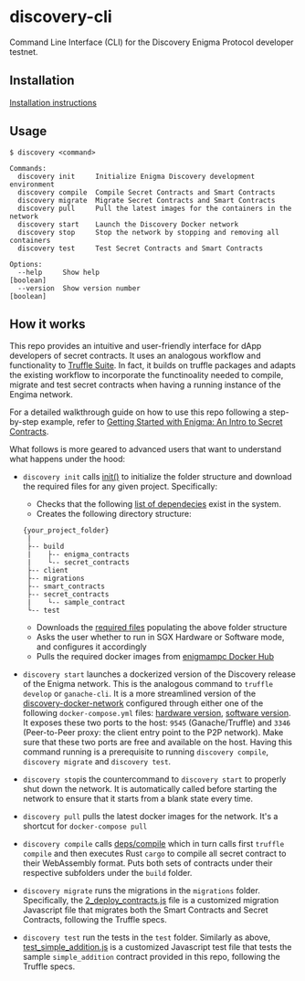 # discovery-cli
Command Line Interface (CLI) for the Discovery Enigma Protocol developer testnet.

## Installation
[Installation instructions](doc/Installation.md)

## Usage
```
$ discovery <command>

Commands:
  discovery init     Initialize Enigma Discovery development environment
  discovery compile  Compile Secret Contracts and Smart Contracts
  discovery migrate  Migrate Secret Contracts and Smart Contracts
  discovery pull     Pull the latest images for the containers in the network
  discovery start    Launch the Discovery Docker network
  discovery stop     Stop the network by stopping and removing all containers
  discovery test     Test Secret Contracts and Smart Contracts

Options:
  --help     Show help                                                 [boolean]
  --version  Show version number                                       [boolean]
```

## How it works

This repo provides an intuitive and user-friendly interface for dApp developers of secret contracts. It uses an analogous workflow and functionality to [Truffle Suite](https://www.trufflesuite.com/). In fact, it builds on truffle packages and adapts the existing workflow to incorporate the functinoality needed to compile, migrate and test secret contracts when having a running instance of the Engima network.

For a detailed walkthrough guide on how to use this repo following a step-by-step example, refer to [Getting Started with Enigma: An Intro to Secret Contracts](https://blog.enigma.co/getting-started-with-enigma-an-intro-to-secret-contracts-cdba4fe501c2).

What follows is more geared to advanced users that want to understand what happens under the hood:

- `discovery init` calls [init()](https://github.com/enigmampc/discovery-cli/blob/549be1df4463e3a1248480b46498cd5e030dc1b8/src/index.js#L190) to initialize the folder structure and download the required files for any given project. Specifically:
    - Checks that the following [list of dependecies](https://github.com/enigmampc/discovery-cli/blob/549be1df4463e3a1248480b46498cd5e030dc1b8/src/constants.js#L96) exist in the system.
    - Creates the following directory structure:
    ```
    {your_project_folder}
     |
     ├-- build
     |    ├-- enigma_contracts
     |    └-- secret_contracts
     ├-- client
     ├-- migrations
     ├-- smart_contracts
     ├-- secret_contracts
     |    └-- sample_contract
     └-- test
     ```
     - Downloads the [required files](https://github.com/enigmampc/discovery-cli/blob/549be1df4463e3a1248480b46498cd5e030dc1b8/src/index.js#L53) populating the above folder structure
     - Asks the user whether to run in SGX Hardware or Software mode, and configures it accordingly
     - Pulls the required docker images from [enigmampc Docker Hub](https://hub.docker.com/u/enigmampc)

- `discovery start` launches a dockerized version of the Discovery release of the Enigma network. This is the analogous command to `truffle develop` or `ganache-cli`. It is a more streamlined version of the [discovery-docker-network](https://github.com/enigmampc/discovery-docker-network) configured through either one of the following `docker-compose.yml` files: [hardware version](https://github.com/enigmampc/discovery-docker-network/blob/master/config/docker-compose.cli-hw.yml), [software version](https://github.com/enigmampc/discovery-docker-network/blob/master/config/docker-compose.cli-sw.yml). It exposes these two ports to the host: `9545` (Ganache/Truffle) and `3346` (Peer-to-Peer proxy: the client entry point to the P2P network). Make sure that these two ports are free and available on the host. Having this command running is a prerequisite to running `discovery compile`, `discovery migrate` and `discovery test`.

- `discovery stop`is the countercommand to `discovery start` to properly shut down the network. It is automatically called before starting the network to ensure that it starts from a blank state every time.

- `discovery pull` pulls the latest docker images for the network. It's a shortcut for `docker-compose pull`

- `discovery compile` calls [deps/compile](https://github.com/enigmampc/discovery-cli/blob/549be1df4463e3a1248480b46498cd5e030dc1b8/src/deps.js#L113) which in turn calls first `truffle compile` and then executes Rust `cargo` to compile all secret contract to their WebAssembly format. Puts both sets of contracts under their respective subfolders under the `build` folder.

- `discovery migrate` runs the migrations in the `migrations` folder. Specifically, the [2_deploy_contracts.js](https://github.com/enigmampc/discovery-cli/blob/master/config/2_deploy_contracts.js) file is a customized migration Javascript file that migrates both the Smart Contracts and Secret Contracts, following the Truffle specs.

- `discovery test` run the tests in the `test` folder. Similarly as above, [test_simple_addition.js](https://github.com/enigmampc/discovery-cli/blob/master/config/test_simple_addition.js) is a customized Javascript test file that tests the sample `simple_addition` contract provided in this repo, following the Truffle specs.
